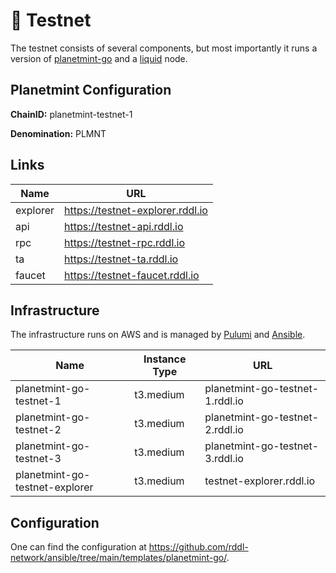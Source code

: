 # 🧪 Testnet

The testnet consists of several components, but most importantly it runs a version of [planetmint-go](https://github.com/planetmint/planetmint-go) and a [liquid](https://github.com/ElementsProject/elements) node.

## Planetmint Configuration

**ChainID:** planetmint-testnet-1

**Denomination:** PLMNT

## Links

| Name     | URL                              |
| -------- | -------------------------------- |
| explorer | https://testnet-explorer.rddl.io |
| api      | https://testnet-api.rddl.io      |
| rpc      | https://testnet-rpc.rddl.io      |
| ta       | https://testnet-ta.rddl.io       |
| faucet   | https://testnet-faucet.rddl.io   |

## Infrastructure

The infrastructure runs on AWS and is managed by [Pulumi](https://github.com/rddl-network/pulumi-aws) and [Ansible](https://github.com/rddl-network/ansible).

| Name                           | Instance Type | URL                             |
| ------------------------------ | ------------- | ------------------------------- |
| planetmint-go-testnet-1        | t3.medium     | planetmint-go-testnet-1.rddl.io |
| planetmint-go-testnet-2        | t3.medium     | planetmint-go-testnet-2.rddl.io |
| planetmint-go-testnet-3        | t3.medium     | planetmint-go-testnet-3.rddl.io |
| planetmint-go-testnet-explorer | t3.medium     | testnet-explorer.rddl.io        |

## Configuration

One can find the configuration at https://github.com/rddl-network/ansible/tree/main/templates/planetmint-go/.
